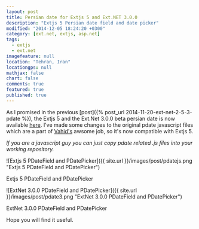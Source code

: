 ```yaml
---
layout: post
title: Persian date for Extjs 5 and Ext.NET 3.0.0
description: "Extjs 5 Persian date field and date picker"
modified: "2014-12-05 18:24:20 +0300"
category: [ext.net, extjs, asp.net]
tags: 
  - extjs
  - ext.net
imagefeature: null
location: "Tehran, Iran"
locationgps: null
mathjax: false
chart: false
comments: true
featured: true
published: true
---
```


As I promised in the previous [post]({% post_url 2014-11-20-ext-net-2-5-3-pdate %}), the Extjs 5 
and the Ext.Net 3.0.0 beta persian date is now available [here](https://github.com/hogaf/Hogaf.ExtNet3.UX).
I've made some changes to the original pdate javascript files which are a part of [Vahid's](https://github.com/vahid-sohrabloo/Ext.Pdate) awsome job,
 so it's now compatible with Extjs 5.

*If you are a javascript guy you can just copy pdate related .js files into your working repository.*

![Extjs 5 PDateField and PDatePicker]({{ site.url }}/images/post/pdatejs.png "Extjs 5 PDateField and PDatePicker")
<figcaption>Extjs 5 PDateField and PDatePicker</figcaption>

![ExtNet 3.0.0 PDateField and PDatePicker]({{ site.url }}/images/post/pdate3.png "ExtNet 3.0.0 PDateField and PDatePicker")
<figcaption>ExtNet 3.0.0 PDateField and PDatePicker</figcaption>

Hope you will find it useful.